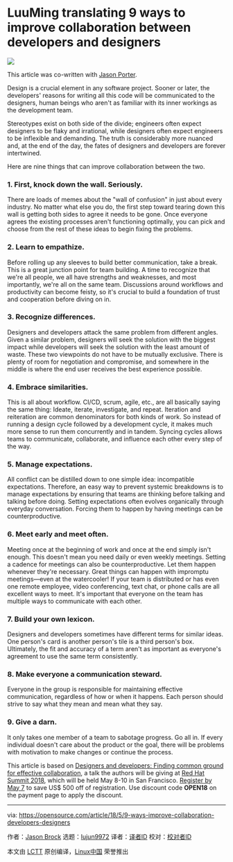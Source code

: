 LuuMing translating
9 ways to improve collaboration between developers and designers
======

![](https://opensource.com/sites/default/files/styles/image-full-size/public/lead-images/BUS_consensuscollab1.png?itok=ULQdGjlV)

This article was co-written with [Jason Porter][1].

Design is a crucial element in any software project. Sooner or later, the developers' reasons for writing all this code will be communicated to the designers, human beings who aren't as familiar with its inner workings as the development team.

Stereotypes exist on both side of the divide; engineers often expect designers to be flaky and irrational, while designers often expect engineers to be inflexible and demanding. The truth is considerably more nuanced and, at the end of the day, the fates of designers and developers are forever intertwined.

Here are nine things that can improve collaboration between the two.

### 1\. First, knock down the wall. Seriously.

There are loads of memes about the "wall of confusion" in just about every industry. No matter what else you do, the first step toward tearing down this wall is getting both sides to agree it needs to be gone. Once everyone agrees the existing processes aren't functioning optimally, you can pick and choose from the rest of these ideas to begin fixing the problems.

### 2\. Learn to empathize.

Before rolling up any sleeves to build better communication, take a break. This is a great junction point for team building. A time to recognize that we're all people, we all have strengths and weaknesses, and most importantly, we're all on the same team. Discussions around workflows and productivity can become feisty, so it's crucial to build a foundation of trust and cooperation before diving on in.

### 3\. Recognize differences.

Designers and developers attack the same problem from different angles. Given a similar problem, designers will seek the solution with the biggest impact while developers will seek the solution with the least amount of waste. These two viewpoints do not have to be mutually exclusive. There is plenty of room for negotiation and compromise, and somewhere in the middle is where the end user receives the best experience possible.

### 4\. Embrace similarities.

This is all about workflow. CI/CD, scrum, agile, etc., are all basically saying the same thing: Ideate, iterate, investigate, and repeat. Iteration and reiteration are common denominators for both kinds of work. So instead of running a design cycle followed by a development cycle, it makes much more sense to run them concurrently and in tandem. Syncing cycles allows teams to communicate, collaborate, and influence each other every step of the way.

### 5\. Manage expectations.

All conflict can be distilled down to one simple idea: incompatible expectations. Therefore, an easy way to prevent systemic breakdowns is to manage expectations by ensuring that teams are thinking before talking and talking before doing. Setting expectations often evolves organically through everyday conversation. Forcing them to happen by having meetings can be counterproductive.

### 6\. Meet early and meet often.

Meeting once at the beginning of work and once at the end simply isn't enough. This doesn't mean you need daily or even weekly meetings. Setting a cadence for meetings can also be counterproductive. Let them happen whenever they're necessary. Great things can happen with impromptu meetings—even at the watercooler! If your team is distributed or has even one remote employee, video conferencing, text chat, or phone calls are all excellent ways to meet. It's important that everyone on the team has multiple ways to communicate with each other.

### 7\. Build your own lexicon.

Designers and developers sometimes have different terms for similar ideas. One person's card is another person's tile is a third person's box. Ultimately, the fit and accuracy of a term aren't as important as everyone's agreement to use the same term consistently.

### 8\. Make everyone a communication steward.

Everyone in the group is responsible for maintaining effective communication, regardless of how or when it happens. Each person should strive to say what they mean and mean what they say.

### 9\. Give a darn.

It only takes one member of a team to sabotage progress. Go all in. If every individual doesn't care about the product or the goal, there will be problems with motivation to make changes or continue the process.

This article is based on [Designers and developers: Finding common ground for effective collaboration][2], a talk the authors will be giving at [Red Hat Summit 2018][3], which will be held May 8-10 in San Francisco. [Register by May 7][3] to save US$ 500 off of registration. Use discount code **OPEN18** on the payment page to apply the discount.

--------------------------------------------------------------------------------

via: https://opensource.com/article/18/5/9-ways-improve-collaboration-developers-designers

作者：[Jason Brock][a]
选题：[lujun9972](https://github.com/lujun9972)
译者：[译者ID](https://github.com/译者ID)
校对：[校对者ID](https://github.com/校对者ID)

本文由 [LCTT](https://github.com/LCTT/TranslateProject) 原创编译，[Linux中国](https://linux.cn/) 荣誉推出

[a]:https://opensource.com/users/jkbrock
[1]:https://opensource.com/users/lightguardjp
[2]:https://agenda.summit.redhat.com/SessionDetail.aspx?id=154267
[3]:https://www.redhat.com/en/summit/2018
